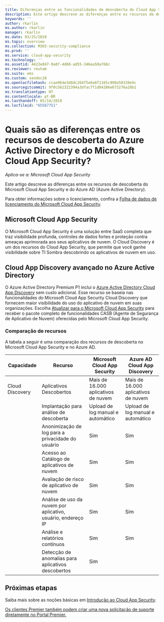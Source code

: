 ```yaml
---
title: Diferenças entre as funcionalidades de descoberta do Cloud App Security e do Azure AD
description: Este artigo descreve as diferenças entre os recursos de descoberta do Microsoft Cloud App Security e do Azure AD.
keywords: ''
author: rkarlin
ms.author: rkarlin
manager: rkarlin
ms.date: 03/25/2019
ms.topic: overview
ms.collection: M365-security-compliance
ms.prod: ''
ms.service: cloud-app-security
ms.technology: ''
ms.assetid: 4422e847-9a87-4d60-ad55-346ea50a768c
ms.reviewer: reutam
ms.suite: ems
ms.custom: seodec18
ms.openlocfilehash: ccae964e3d8dc264f5e6a8f1165c990a50320e9c
ms.sourcegitcommit: 9f0c562322394a3dfac7f1d84286e673276a28b1
ms.translationtype: HT
ms.contentlocale: pt-BR
ms.lasthandoff: 05/14/2019
ms.locfileid: "65567751"
---
```

# <a name="what-are-the-differences-in-discovery-capabilities-for-azure-active-directory-and-microsoft-cloud-app-security"></a>Quais são as diferenças entre os recursos de descoberta do Azure Active Directory e do Microsoft Cloud App Security?

*Aplica-se a: Microsoft Cloud App Security*

Este artigo descreve as diferenças entre os recursos de descoberta do Microsoft Cloud App Security e do Azure AD (Azure Active Directory).

Para obter informações sobre o licenciamento, confira a [Folha de dados de licenciamento do Microsoft Cloud App Security](https://aka.ms/mcaslicensing).

## <a name="microsoft-cloud-app-security"></a>Microsoft Cloud App Security 

O Microsoft Cloud App Security é uma solução entre SaaS completa que traz visibilidade profunda, controles de dados fortes e proteção contra ameaças aprimorada aos seus aplicativos de nuvem. O Cloud Discovery é um dos recursos do Cloud App Security, que permite que você ganhe visibilidade sobre TI Sombra descobrindo os aplicativos de nuvem em uso. 

## <a name="enhanced-cloud-app-discovery-in-azure-active-directory"></a>Cloud App Discovery avançado no Azure Active Directory

O Azure Active Directory Premium P1 inclui o [Azure Active Directory Cloud App Discovery](https://aka.ms/caddocsnew) sem custo adicional. Esse recurso se baseia nas funcionalidades do Microsoft Cloud App Security Cloud Discovery que fornecem maior visibilidade do uso do aplicativo de nuvem em suas organizações. Escolha [Atualizar para o Microsoft Cloud App Security](https://www.microsoft.com/cloud-platform/cloud-app-security) para receber o pacote completo de funcionalidades CASB (Agente de Segurança de Aplicativo de Nuvem) oferecidas pelo Microsoft Cloud App Security.

### <a name="feature-comparison"></a>Comparação de recursos

A tabela a seguir é uma comparação dos recursos de descoberta no Microsoft Cloud App Security e no Azure AD.

|Capacidade|Recurso|Microsoft Cloud App Security|Azure AD Cloud App Discovery|
|----|----|----|----|
|Cloud Discovery|Aplicativos Descobertos|Mais de 16.000 aplicativos de nuvem|Mais de 16.000 aplicativos de nuvem|
||Implantação para análise de descoberta|Upload de log manual e automático|Upload de log manual e automático|
||Anonimização de log para a privacidade do usuário|Sim|Sim|
||Acesso ao Catálogo de aplicativos de nuvem|Sim|Sim|
||Avaliação de risco de aplicativo de nuvem|Sim|Sim|
||Análise de uso da nuvem por aplicativo, usuário, endereço IP|Sim|Sim|
||Análise e relatórios contínuos|Sim|Sim|
||Detecção de anomalias para aplicativos descobertos|Sim||

## <a name="next-steps"></a>Próximas etapas 

Saiba mais sobre as noções básicas em [Introdução ao Cloud App Security](getting-started-with-cloud-app-security.md).    

[Os clientes Premier também podem criar uma nova solicitação de suporte diretamente no Portal Premier.](https://premier.microsoft.com/)   
